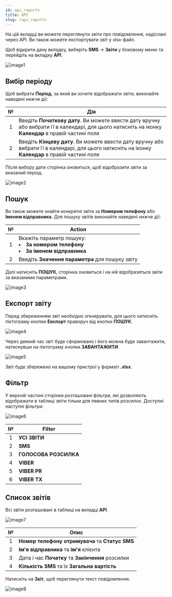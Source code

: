 ```yaml
---
id: api_reports
title: API
slug: /api_reports
---
```


На цій вкладці ви можете переглянути звіти про повідомлення, надіслані через API. Ви також можете експортувати звіт у xlsx-файл.

Щоб відкрити дану вкладку, виберіть **SMS** → **Звіти** у боковому меню та перейдіть на вкладку **API**.

![image1](/img/uk/sms_reports_api/image1.png)

## Вибір періоду

Щоб вибрати **Період**, за який ви хочете відображати звіти, виконайте наведені нижче дії:

|  №  | Дія |
| :-: | --- |
| 1 | Введіть **Початкову дату**. Ви можете ввести дату вручну або вибрати її в календарі, для цього натисніть на іконку **Календар** в правій частині поля |
| 2 | Введіть **Кінцеву дату**. Ви можете ввести дату вручну або вибрати її в календарі, для цього натисніть на іконку **Календар** в правій частині поля |

Після вибору дати сторінка оновиться, щоб відобразити звіти за вказаний період.

![image2](/img/uk/sms_reports_api/image2.png)

## Пошук

Ви також можете знайти конкретні звіти за **Номером телефону** або **Іменем відправника**. Для пошуку звітів виконайте наведені нижче дії:

|  №  | Action |
| :-: | ------ |
| 1 | Вкажіть параметр пошуку: <li>**За номером телефону**</li> <li>**За іменем відправника**</li> |
| 2 | Введіть **Значення параметра** для пошуку звіту |

Далі натисніть **ПОШУК**, сторінка оновиться і на ній відобразяться звіти за вказаними параметрами.

![image3](/img/uk/sms_reports_api/image3.png)

## Експорт звіту

Перед збереженням звіт необхідно згенерувати, для цього натисніть піктограму кнопки **Експорт** праворуч від кнопки **ПОШУК**.

![image4](/img/uk/sms_reports_api/image4.png)

Через деякий час звіт буде сформовано і його можна буде завантажити, натиснувши на піктограму кнопки **ЗАВАНТАЖИТИ**.

![image5](/img/uk/sms_reports_api/image5.png)

Звіт буде збережено на вашому пристрої у форматі **.xlsx**.

## Фільтр

У верхній частині сторінки розташовані фільтри, які дозволяють відображати в таблиці звіти тільки для певних типів розсилок. Доступні наступні фільтри:

![image6](/img/uk/sms_reports_api/image6.png)

|  №  | Filter |
| :-: | ------ |
| 1 | **УСІ ЗВІТИ** |
| 2 | **SMS** |
| 3 | **ГОЛОСОВА РОЗСИЛКА** |
| 4 | **VIBER** |
| 5 | **VIBER PR** |
| 6 | **VIBER TX** |

## Список звітів

Всі звіти розташовані в таблиці на вкладці **API**.

![image7](/img/uk/sms_reports_api/image7.png)

|  №  | Опис |
| :-: | ---- |
| 1 | **Номер телефону отримувача** та **Статус SMS** |
| 2 | **Ім'я відправника** та **ім'я** клієнта |
| 3 | Дата і час **Початку** та **Закінчення** розсилки |
| 4 | **Кількість SMS** та їх **Загальна вартість** |

Натисніть на **Звіт**, щоб переглянути текст повідомлення.

![image8](/img/uk/sms_reports_api/image8.png)
